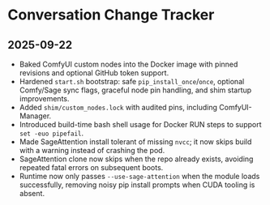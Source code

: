 # Conversation Change Tracker

## 2025-09-22
- Baked ComfyUI custom nodes into the Docker image with pinned revisions and optional GitHub token support.
- Hardened `start.sh` bootstrap: safe `pip_install_once`/`once`, optional Comfy/Sage sync flags, graceful node pin handling, and shim startup improvements.
- Added `shim/custom_nodes.lock` with audited pins, including ComfyUI-Manager.
- Introduced build-time bash shell usage for Docker RUN steps to support `set -euo pipefail`.
- Made SageAttention install tolerant of missing `nvcc`; it now skips build with a warning instead of crashing the pod.
- SageAttention clone now skips when the repo already exists, avoiding repeated fatal errors on subsequent boots.
- Runtime now only passes `--use-sage-attention` when the module loads successfully, removing noisy pip install prompts when CUDA tooling is absent.
